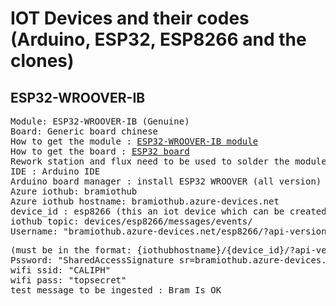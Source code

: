 # IOT Devices and their codes (Arduino, ESP32, ESP8266 and the clones)

## ESP32-WROOVER-IB
<pre>
Module: ESP32-WROOVER-IB (Genuine)
Board: Generic board chinese
How to get the module : <a href="https://www.aliexpress.com/item/33003556530.html?spm=a2g0o.order_list.0.0.18751802ZgZVNP">ESP32-WROOVER-IB module</a>
How to get the board : <a href="https://www.aliexpress.com/item/1005001315677299.html?spm=a2g0o.order_list.0.0.18751802ZgZVNP">ESP32 board</a>
Rework station and flux need to be used to solder the module into the board
IDE : Arduino IDE
Arduino board manager : install ESP32 WROOVER (all version)
Azure iothub: bramiothub
Azure iothub hostname: bramiothub.azure-devices.net
device_id : esp8266 (this an iot device which can be created on Azure portal or using azure-cli)
iothub topic: devices/esp8266/messages/events/
Username: "bramiothub.azure-devices.net/esp8266/?api-version=2021-04-12" <pre>(must be in the format: {iothubhostname}/{device_id}/?api-version=2021-04-12)
Pssword: "SharedAccessSignature sr=bramiothub.azure-devices.net%2Fdevices%2Fesp8266&sig=VMXXXXXXXXX%2BlboIHer%2B0Tp7E%3D&se=1001653269864"
wifi ssid: "CALIPH"
wifi pass: "topsecret"
test message to be ingested : Bram Is OK
</pre>
